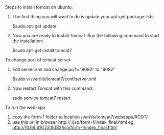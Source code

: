 Steps to install tomcat on ubuntu:

1. The first thing you will want to do is update your apt-get package lists:

    $sudo apt-get update

2. Now you are ready to install Tomcat. Run the following command to start the installation:

    $sudo apt-get install tomcat7

To change port of tomcat server

1. Edit server.xml and change port="8080" to "8082"

    $sudo vi /var/lib/tomcat7/conf/server.xml

    <Connector connectionTimeout="20000" port="8080" protocol="HTTP/1.1" redirectPort="8443"/>
2.  Now restart Tomcat with this command:

    sudo service tomcat7 restart

To run the web-app

1. copy the form-1 folder to location /var/lib/tomcat7/webapps/ROOT/
2. use this url in browser
        http://<IP adress of tomcat server>:<port>/jsp/form-1/index_final.html
        eg: http://10.64.69.123:8082/jsp/form-1/index_final.html
